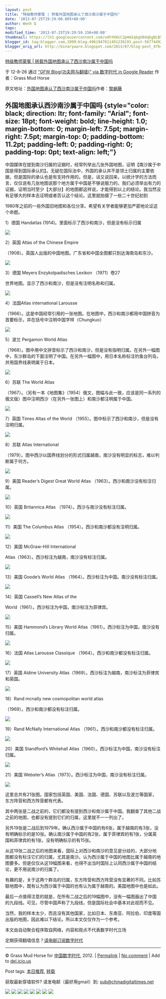 ```yaml
---
layout: post
title: "特级教师蒙冤 | 转载外国地图承认了西沙南沙属于中国吗"
date: '2013-07-25T19:29:00.005+08:00'
author: Wenh Q
tags:
modified_time: '2013-07-25T19:29:59.156+08:00'
thumbnail: https://lh3.googleusercontent.com/o4hYKHiC2pHmIqbgU8dqbg0LB5MgLDc8AE1qqi_GIBXWdam0sNIGU1PnGgwY0ZRmODfelqzhiTKeRitve5TIv4n0tFspLagz9TTfp5fgpdTTYjJS9zs=s72-c
blogger_id: tag:blogger.com,1999:blog-4961947611491238191.post-5677449244826127585
blogger_orig_url: http://binaryware.blogspot.com/2013/07/blog-post_4764.html
---
```


[
特级教师蒙冤 |
转载外国地图承认了西沙南沙属于中国吗](http://feedproxy.google.com/~r/chinagfwblog/~3/fkLuo5YLeaw/)

于 12-8-26 通过 ["GFW Blog(功夫网与翻墙)" via 数字时代 in Google
Reader](http://feeds2.feedburner.com/chinagfwblog) 作者：Grass Mud Horse

原文地址：[外国地图承认了西沙南沙属于中国吗](http://blog.sina.com.cn/s/blog_4b2ed3c30100v6p7.html)作者：[黎蜗藤](http://blog.sina.com.cn/u/1261360067)

外国地图承认西沙南沙属于中国吗 {style="color: black; direction: ltr; font-family: "Arial"; font-size: 18pt; font-weight: bold; line-height: 1.0; margin-bottom: 0; margin-left: 7.5pt; margin-right: 7.5pt; margin-top: 0; padding-bottom: 11.2pt; padding-left: 0; padding-right: 0; padding-top: 0pt; text-align: left;"}
------------------------------

中国媒体在提到南沙归属的证据时，经常列举出几张外国地图，证明【南沙属于中国是得到国际承认的】。无疑在国际法中，外国的承认并不是领土归属的主要依据，但是国际的承认也是有支持作用的。但是，话又说回来，以统计学的方法而言，仅仅说有几张地图说那个地方属于中国是不够说服力的，我们必须举出有力的证据，证明当时至少【大部分】的地图都这样说，才能得到以上的结论。我当然没有足够大的样本去证明或者否认这个结论。这里就拍摄了一些二十世纪初到

1980年之前的一些外国旧地图和各位分享。希望有关学者能够更加严密地论证这个命题。

1）德国 Handatlas (1914)。里面标示了西沙和南沙，但是没有标示归属

![](https://lh3.googleusercontent.com/o4hYKHiC2pHmIqbgU8dqbg0LB5MgLDc8AE1qqi_GIBXWdam0sNIGU1PnGgwY0ZRmODfelqzhiTKeRitve5TIv4n0tFspLagz9TTfp5fgpdTTYjJS9zs)

2）英国 Atlas of the Chinese Empire

（1908）。英国人出版的中国地图。广东省和中国全图都只到达海南岛和东沙。

![](https://lh3.googleusercontent.com/ZV19OWLjSkhl2E6ZzVkovzo2r_DWQ0I7o0h-tvd9wduASB1qcP8uLhUtjqcPeFRynxPIZSFZ-jUcj-YdFNSTT7aZsypYF6R2PRYP91BM5vegQ_Lf47k)

3）德国 Meyers Enzykolpadisches Lexikon （1971）卷27

世界地图。显示了西沙和南沙，但是没有注明名称和归属。

![](https://lh6.googleusercontent.com/KauidqGGAhHqZub9EQ8owclqbVd4tlbeCHkfK3KIQNsE6n82gvOcJnkW_c-oVMvwPxKU9Ys3kL62k3BB9DopybPD0T4haWP8TkGYiTN62zKCi-wUQ88)

4）法国Atlas international Larousse

（1966）。这是中国经常引用的一张地图。在地图中，西沙和南沙都用中国拼音为首要标示，并在括号中注明中国字样（Chungkuo）

![](https://lh6.googleusercontent.com/cMjGeMkjOSP1iuKC0KCfaClDBceFLTdgDbsG29Y1CKdfA3TuvlYxZtzNgEDSGTR3UWtHTy5gSuvU9HG8-632WiGFhZHtLtUaFVaWUKp4hqo3GCDg63w)

5）波兰 Pergamon World Atlas

（1968）。图中用中文拼音标示了西沙和南沙，但是没有指明归属。在另外一幅图中，东沙群岛的下面注明了中国。在另外一幅图中，用日本名称标注钓鱼台列岛，并用国界线表明属于日本。

![](https://lh6.googleusercontent.com/FkhkAPbtpNAbwV7NXja9HK-neAde9rjyIdDRhoE8xTCntmuq9vwwsbMNWlYIt4YIwyc1J0FfB8VmwPS8uUOlDC1SeEr3UDNMRqZxA_k64zlb-TcIBf8)

6）苏联 The World Atlas

（1967）。（另有一本《地图集》（1954）俄文，图幅与此一致，应该是同一系列的俄文版）图中注明西沙（在另外一张图上）和南沙都注明属于中国。

![](https://lh6.googleusercontent.com/MJgw5tha57oVe0XvI2qVxLh7FbJWyRs-iMfiMPgAb_uXiTywEhGOgsVac99Rsm9Hq6Ko77IOBY11nci5zN1vSKURH0TqGPAUNYZOVQZYBP609BoPLC8)

7）英国 Times Altas of the World
（1955）。图中标示了西沙和南沙，但是没有注明归属。

![](https://lh4.googleusercontent.com/Skv-aim2XUapJceBB22uRP3mk1b4A6E6aI6i4t4lISHsUPnrRYSZvy3hi-GLUcyJCfRxtrtxl7Cwq94XIVB4S9yngzx9LtNiKBS_-jJ5zOOzBYu15r8)

8）苏联 Atlas International

（1979）。图中西沙以国界线划分的形式归属越南，南沙没有明显的标志，难以判断属于何方。

![](https://lh4.googleusercontent.com/DpTbAPx4Eg3onXoK5SqXlMk5FgtSwtnxHPjr4m7w9mbLryPyA1iNZ8adg-WnzzA_vNIbOOsmjOqKjcP61Fs1tAJoSsE6zRZZ-vPkuFQnHXn-SaQfrx0)

9）美国 Reader’s Digest Great World Atlas
（1963）。西沙和南沙没有标注归属。

![](https://lh5.googleusercontent.com/wsnOE_v14lFqaTPkasHpp46dd7tMSDvSeNnXMIaQJNXKQL9RRiM2xjoDc8_fgGcF6Y0XngDHIfKslsA5sZDnp36Gsh1DxZOYEQQ49fT-2wNCfltQqQ0)

10）英国 Britannica Atlas （1974）。西沙与南沙没有标注归属。

![](https://lh5.googleusercontent.com/LKzXNwV67MAGgVSRMWdYzXFn1jvNKW0SQVsBVRhxCoAi_sEDpyJTPlQ7tGf1lGTD739ja2nBxU49SCX8CIXWpSfMmL3RUKA8e8mjSHa19ZbOAJncQhk)

11）美国 The Columbus Atlas （1954）。西沙和南沙都没有注明归属。

![](https://lh3.googleusercontent.com/Gp8uLm_SSHVdFmpY0PjbJIe6pptrniAs3ilnRb78otI8ePz9dtsGr_PMDXCmxryK66ORBsa6fGCdh37MeWhGnS4EyzAp8058Gcx23sFNERLCVqWJ3Cs)

12）美国 McGraw-Hill International

Atlas（1963）。西沙标注为越南，南沙没有标注归属。

![](https://lh4.googleusercontent.com/UzBCXDAfmCS2izWNIbDc4HUblVF0sHHEYt2SyC0MKKUrDeI313RysUjU-LYlcZFPTJB2qNGkx4eg1fcoQulDO2yNHVnWEmZa3PEQ7hCucjZPJ0_tdSc)

13）美国 Goode’s World Atlas
（1964）。西沙标注为中国。南沙没有标注归属。

![](https://lh3.googleusercontent.com/B4kClF9Aw4PJRsqoqqRn25ypZpDkBfQgRQyPNX02HsuNyw1eKqQcaMDUQB1BcKgh3zu2k6s9CfbnXjrP61_r32dixZyWf9h4KNRS7OpNteuWbmVOFtI)

14）英国 Cassell’s New Atlas of the

World（1961）。西沙标注为中国，南沙标注为菲律宾。

![](https://lh5.googleusercontent.com/I4v4yN8zYdc1NBr9PNfysGUvJO3fTo6qMzimG2rc3kjwMQu2wHfxwUEqV93v5bswjIqNMMInNRGlKNqf0lBjHt9HZDfgXLJHqeCKDiV_nMYZ-LyYnk8)

15）美国 Hammond’s Library World
Atlas（1961）。西沙标注为中国，南沙没有归属。

![](https://lh5.googleusercontent.com/7hR8XQB6ka1R7-Qhmqxo7Ssb3vdXbota_mq6jnfZPmbGuPSFKgN9HLStJCQkMjBSrDGeJoqHVWqp6MnsAVGnQ-VfiuUF9GeeX8MSXpp3T7mVEn0HL8M)

16）法国 Atlas Larousse Classique （1964）。西沙和南沙都没有标注归属。

![](https://lh5.googleusercontent.com/Xzz-aQrIRZ5IxP3F7OnrnDkeTLXWSMhMbyI9QrR7HWhaMQ9HGGqXoiRpEz6Hisss61_RxivLY7D2OhshYUX0gMIqZbF_0pyxMHcobP3mNZksT78c8zk)

17）英国 Aldine University
Atlas（1969）。西沙标注为越南，南沙标注为菲律宾和英国。

![](https://lh5.googleusercontent.com/871ScIPfCevCw4aB6BoWNdjmH7kQz6vCKUDqx6jhCfI2sIncji5eSbFqVNG0aoz2XtWZAefta-ZViMcooFtrkScZDyO9uOZd30BxVnCr1T-UTfwTm_M)

18）Rand mcnally new cosmopolitan world atlas

（1969）。西沙和南沙都没有标注归属。

![](https://lh6.googleusercontent.com/Z1r05yDvHMlluRYwMkm0vjNGd6Z5o_22ImxPyg-6YKp937g7wFyrMmyEANWu8sQczpMJy7-zDmx7bcVmSlvG05pNmF6IYdWZ9RM8BJ0DEU1x6F2XroA)

19）Rand McNally International Atlas
（1961）。西沙和南沙都没有标注归属。

![](https://lh6.googleusercontent.com/EHQYjC8-5PZyYn9JOWq1lhlj0J4dqTVhC6MVANnBHUQUc3mNHE3UyCGKqWRLJD1Zv-jcn652YMJf5wWihjZZwrk-KdwmFHHqCPggKLDLK8PTKci4lCU)

20）美国 Standford’s Whitehall
Atlas（1960）。西沙标注为中国，南沙没有标注归属。

![](https://lh3.googleusercontent.com/0DAmOmTrx821626KMBGg5045gEkAhHmSWjVlHeLmwXoI9_kNvR3jdhrKgcQG48Iq6B5wZGswt2_bGUBSziPyVeTYgkWbozU4AqYeQaclTJi8RcMib3g)

21）美国 Webster’s Atlas（1973）。西沙标注为中国，南沙没有标注归属。

![](https://lh4.googleusercontent.com/hyoiyZONuu3x7HB2cydwwNKlKdVNRHQSkgYEpf4Gdkqaj3pyIs3fub6K2bq_I5yfIXQJ-NvZL_ihTR3dUMQa4qOEKAwSMQQQKSstmHUO0A630pE4XuQ)

这里总共有21张图。国家包括英国、美国、法国、德国、苏联以及波兰等国家，东方阵营和西方阵营都有代表。

其中两张是二战之前的，它们都没有提到西沙和南沙属于中国。我翻查了其他二战之前的地图，也都没有提到它们的归属，这里就不一一列出了。

另外19张是二战后到1979年。确认西沙属于中国的有6张，属于越南的有3张，没有明确标示的是10张。确认南沙属于中国的有2张，属于菲律宾的有1张，分属英国和菲律宾的有1张，没有明确标示的有15张。

从这19张二战之后的地图来看，国际上对西沙和南沙的意见是分歧的，大部分地图都没有标注它们的归属，尤其是南沙。认为西沙属于中国的地图比属于越南的地图要多。但是仅仅从这19幅图来看，也得不出当时国际上认同西沙属于中国的结论，更不用说南沙的归属了。

有趣的是，关于这两个群岛的归属，东方阵营和西方阵营没有显著的不同。比如苏联地图中，既有认为西沙属于中国的也有认为属于越南的。美国地图中也是如此。

最后一点值得注意的就是，在所有二战之后的19幅图中，没有一幅图画出了中国的九段线。可见，尽管中国声称了九段线，但是国际社会中基本对此视而不见。

当然，我的样本太少，而且没有其他国家，比如日本、东南亚、阿拉伯、印度等国出版的地图，因此难以下结论。所以本文仅仅作为一个参考。

本文由自动聚合程序取自网络，内容和观点不代表数字时代立场

定期获得翻墙信息？[请电邮订阅数字时代](http://eepurl.com/mstlf)

[](http://eepurl.com/mstlf)

[](http://eepurl.com/mstlf)

[](http://eepurl.com/mstlf)

* * * * *

© Grass Mud Horse for [中国数字时代](https://mycdtweb.info/chinese),
2012. |
[Permalink](https://mycdtweb.info/chinese/2012/08/%e7%89%b9%e7%ba%a7%e6%95%99%e5%b8%88%e8%92%99%e5%86%a4-%e8%bd%ac%e8%bd%bd%e5%a4%96%e5%9b%bd%e5%9c%b0%e5%9b%be%e6%89%bf%e8%ae%a4%e4%ba%86%e8%a5%bf%e6%b2%99%e5%8d%97%e6%b2%99%e5%b1%9e%e4%ba%8e/) |
[No
comment](https://mycdtweb.info/chinese/2012/08/%e7%89%b9%e7%ba%a7%e6%95%99%e5%b8%88%e8%92%99%e5%86%a4-%e8%bd%ac%e8%bd%bd%e5%a4%96%e5%9b%bd%e5%9c%b0%e5%9b%be%e6%89%bf%e8%ae%a4%e4%ba%86%e8%a5%bf%e6%b2%99%e5%8d%97%e6%b2%99%e5%b1%9e%e4%ba%8e/#comments) |
Add to
[del.icio.us](http://del.icio.us/post?url=https://mycdtweb.info/chinese/2012/08/%E7%89%B9%E7%BA%A7%E6%95%99%E5%B8%88%E8%92%99%E5%86%A4-%E8%BD%AC%E8%BD%BD%E5%A4%96%E5%9B%BD%E5%9C%B0%E5%9B%BE%E6%89%BF%E8%AE%A4%E4%BA%86%E8%A5%BF%E6%B2%99%E5%8D%97%E6%B2%99%E5%B1%9E%E4%BA%8E/&title=%E7%89%B9%E7%BA%A7%E6%95%99%E5%B8%88%E8%92%99%E5%86%A4+%7C+%E8%BD%AC%E8%BD%BD%E5%A4%96%E5%9B%BD%E5%9C%B0%E5%9B%BE%E6%89%BF%E8%AE%A4%E4%BA%86%E8%A5%BF%E6%B2%99%E5%8D%97%E6%B2%99%E5%B1%9E%E4%BA%8E%E4%B8%AD%E5%9B%BD%E5%90%97)

Post tags:
[本日推荐](https://mycdtweb.info/chinese/tag/%e6%9c%ac%e6%97%a5%e6%8e%a8%e8%8d%90/?category=10466),
[转载](https://mycdtweb.info/chinese/tag/%e8%bd%ac%e8%bd%bd/?category=10466)

获取最新穿墙软件? 请发电邮（最好用gmail）到:
[sub@chinadigitaltimes.net](mailto:sub@chinadigitaltimes.net)

[](mailto:sub@chinadigitaltimes.net)

![](https://lh3.googleusercontent.com/SHpO6dyWHMtY18bAVyYJbEnyDRpQhji09FlQvY89WpXrZNkzipZvu_T7d2celCwpyg7bNdHwaKdBzD-Jgl6vOWXC6JVnAG9c_PfLYt7IVAlPczlLFho) ![](https://lh3.googleusercontent.com/5Kwb1FNHh6Xcda5VA_y524Icp2yWHksIzs8-UEJjppXZXgTMyhXcryV87ZMDnWdNyPGTaxY5SQDK1eljz7tU63AqWM5Y1Cgcs4NJmB1ueLv-XL86HyU) ![](https://lh3.googleusercontent.com/j60Mf1QABjBoD9es5RiAMWy1yeEBSSfJhMhdcD9Kp1U1cWAPUn2e7StuaXqu3ZJugKE-xSFzKJuKGxuIUkVuAwvDpReVlRZz0ryEHBx41FGq3uPBJ7c) ![](https://lh3.googleusercontent.com/aer1kLJb1eROCoJRUOrBr1DqH6ZZf4HEfB_tYAVej3wcGeFAy1yq5LwH1hljdxlMd4kKdnrOy4uGmVz46vYFO6I77nTsGnAAWmUOrE_74pjg3LxebRk) ![](https://lh5.googleusercontent.com/-8uoKzMFsxkpYqDKtNm4KuAIKKo0C7N1AnCjER45C2AskPKicZe93SzElBurnm57hJ25YKGco3xdPZtUzeuuXwB533UXBTySJjTpqZLfIdolNn4Amxk) ![](https://lh6.googleusercontent.com/sSwCaACzHbjjMUJuE9xh7WYFqgZpz8DmaVcFfTYjGVW_q2wnY5BtaixMxHpajaOfj-O0Gi3iYM0xEICP2Zr-UspFBDqfy4YzaxrMilDwENGTnbvUogE) ![](https://lh3.googleusercontent.com/ALKCYaNqdN7Mg6lEqtgWkXlQ_jXf3EenI0A5EZ0WRN7EkiDxL_A7k9hI4tS3lOuPEkaErpmLKbgXXixGLB5fSmhn5CUMHo8npxyra5BljE4I8AzowfY) ![](https://lh5.googleusercontent.com/wOWWBhT1LaxW78vWDRR0eOJtRenB3QGq2iilrk_b-9U9J0uvj1Wrq7lUe5vI3vQJpnG_N3u_kscir2IJqww75PTh7caJ241FEbz6n0NJAeb0b81cxQI)
